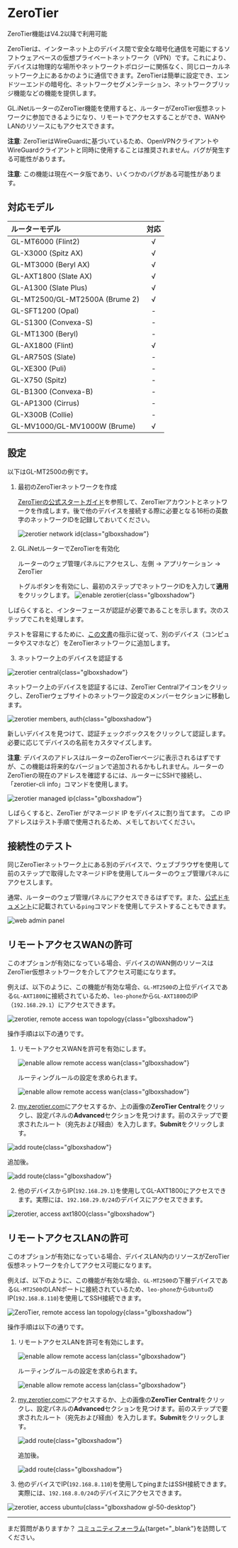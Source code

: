 # ZeroTier

ZeroTier機能はV4.2以降で利用可能

ZeroTierは、インターネット上のデバイス間で安全な暗号化通信を可能にするソフトウェアベースの仮想プライベートネットワーク（VPN）です。これにより、デバイスは物理的な場所やネットワークトポロジーに関係なく、同じローカルネットワーク上にあるかのように通信できます。ZeroTierは簡単に設定でき、エンドツーエンドの暗号化、ネットワークセグメンテーション、ネットワークブリッジ機能などの機能を提供します。

GL.iNetルーターのZeroTier機能を使用すると、ルーターがZeroTier仮想ネットワークに参加できるようになり、リモートでアクセスすることができ、WANやLANのリソースにもアクセスできます。

**注意**: ZeroTierはWireGuardに基づいているため、OpenVPNクライアントやWireGuardクライアントと同時に使用することは推奨されません。バグが発生する可能性があります。

**注意**: この機能は現在ベータ版であり、いくつかのバグがある可能性があります。

## 対応モデル

| ルーターモデル                  | 対応       |
| :----------------------------- | :-------: |
| GL-MT6000 (Flint2)             | √         |
| GL-X3000 (Spitz AX)            | √         |
| GL-MT3000 (Beryl AX)           | √         |
| GL-AXT1800 (Slate AX)          | √         |
| GL-A1300 (Slate Plus)          | √         |
| GL-MT2500/GL-MT2500A (Brume 2) | √         |
| GL-SFT1200 (Opal)              | -         |
| GL-S1300 (Convexa-S)           | -         |
| GL-MT1300 (Beryl)              | -         |
| GL-AX1800 (Flint)              | √         |
| GL-AR750S (Slate)              | -         |
| GL-XE300 (Puli)                | -         |
| GL-X750 (Spitz)                | -         |
| GL-B1300 (Convexa-B)           | -         |
| GL-AP1300 (Cirrus)             | -         |
| GL-X300B (Collie)              | -         |
| GL-MV1000/GL-MV1000W (Brume)   | √         |

## 設定

以下はGL-MT2500の例です。

1. 最初のZeroTierネットワークを作成

    [ZeroTierの公式スタートガイド](https://docs.zerotier.com/getting-started/getting-started/)を参照して、ZeroTierアカウントとネットワークを作成します。後で他のデバイスを接続する際に必要となる16桁の英数字のネットワークIDを記録しておいてください。

    ![zerotier network id](https://static.gl-inet.com/docs/router/en/4/tutorials/zerotier/zerotier_network_id.png){class="glboxshadow"}

2. GL.iNetルーターでZeroTierを有効化

    ルーターのウェブ管理パネルにアクセスし、左側 -> アプリケーション -> ZeroTier

    トグルボタンを有効にし、最初のステップでネットワークIDを入力して**適用**をクリックします。
    ![enable zerotier](https://static.gl-inet.com/docs/router/en/4/tutorials/zerotier/zerotier_enable.png){class="glboxshadow"}

しばらくすると、インターフェースが認証が必要であることを示します。次のステップでこれを処理します。

テストを容易にするために、[この文書](https://docs.zerotier.com/getting-started/getting-started/#setup-the-zerotier-app)の指示に従って、別のデバイス（コンピュータやスマホなど）をZeroTierネットワークに追加します。

3. ネットワーク上のデバイスを認証する

![zerotier central](https://static.gl-inet.com/docs/router/en/4/tutorials/zerotier/zerotier_central.png){class="glboxshadow"}

ネットワーク上のデバイスを認証するには、ZeroTier Centralアイコンをクリックし、ZeroTierウェブサイトのネットワーク設定のメンバーセクションに移動します。

![zerotier members, auth](https://static.gl-inet.com/docs/router/en/4/tutorials/zerotier/zerotier_members_auth.png){class="glboxshadow"}

新しいデバイスを見つけて、認証チェックボックスをクリックして認証します。必要に応じてデバイスの名前をカスタマイズします。

**注意**: デバイスのアドレスはルーターのZeroTierページに表示されるはずですが、この機能は将来的なバージョンで追加されるかもしれません。ルーターのZeroTierの現在のアドレスを確認するには、ルーターにSSHで接続し、「zerotier-cli info」コマンドを使用します。

![zerotier managed ip](https://static.gl-inet.com/docs/router/en/4/tutorials/zerotier/managed_ip.png){class="glboxshadow"}

しばらくすると、ZeroTier がマネージド IP をデバイスに割り当てます。 この IP アドレスはテスト手順で使用されるため、メモしておいてください。

## 接続性のテスト

同じZeroTierネットワーク上にある別のデバイスで、ウェブブラウザを使用して前のステップで取得したマネージドIPを使用してルーターのウェブ管理パネルにアクセスします。

通常、ルーターのウェブ管理パネルにアクセスできるはずです。また、[公式ドキュメント](https://docs.zerotier.com/getting-started/getting-started/#test-connectivity)に記載されている`ping`コマンドを使用してテストすることもできます。

![web admin panel](https://static.gl-inet.com/docs/router/en/4/tutorials/zerotier/web_admin_panel.png)

## リモートアクセスWANの許可

このオプションが有効になっている場合、デバイスのWAN側のリソースはZeroTier仮想ネットワークを介してアクセス可能になります。

例えば、以下のように、この機能が有効な場合、`GL-MT2500`の上位デバイスである`GL-AXT1800`に接続されているため、`leo-phone`から`GL-AXT1800`のIP（`192.168.29.1`）にアクセスできます。

![zerotier, remote access wan topology](https://static.gl-inet.com/docs/router/en/4/tutorials/zerotier/zerotier_access_wan_topology.png){class="glboxshadow"}

操作手順は以下の通りです。

1. リモートアクセスWANを許可を有効にします。

    ![enable allow remote access wan](https://static.gl-inet.com/docs/router/en/4/tutorials/zerotier/enable_allow_remote_access_wan_1.png){class="glboxshadow"}

    ルーティングルールの設定を求められます。

    ![enable allow remote access wan](https://static.gl-inet.com/docs/router/en/4/tutorials/zerotier/enable_allow_remote_access_wan_2.png){class="glboxshadow"}

2. [my.zerotier.com](https://my.zerotier.com)にアクセスするか、上の画像の**ZeroTier Central**をクリックし、設定パネルの**Advanced**セクションを見つけます。前のステップで要求されたルート（宛先および経由）を入力します。**Submit**をクリックします。

![add route](https://static.gl-inet.com/docs/router/en/4/tutorials/zerotier/add_routes_1.png){class="glboxshadow"}

追加後。

![add route](https://static.gl-inet.com/docs/router/en/4/tutorials/zerotier/add_routes_2.png){class="glboxshadow"}


2. 他のデバイスからIP(`192.168.29.1`)を使用してGL-AXT1800にアクセスできます。実際には、`192.168.29.0/24`のデバイスにアクセスできます。

![zerotier, access axt1800](https://static.gl-inet.com/docs/router/en/4/tutorials/tailscale/tailscale_access_axt1800.jpg){class="glboxshadow"}

## リモートアクセスLANの許可

このオプションが有効になっている場合、デバイスLAN内のリソースがZeroTier仮想ネットワークを介してアクセス可能になります。

例えば、以下のように、この機能が有効な場合、`GL-MT2500`の下層デバイスである`GL-MT2500`のLANポートに接続されているため、`leo-phone`から`Ubuntu`のIP(`192.168.8.110`)を使用してSSH接続できます。

![ZeroTier, remote access lan topology](https://static.gl-inet.com/docs/router/en/4/tutorials/zerotier/zerotier_access_lan_topology.png){class="glboxshadow"}

操作手順は以下の通りです。

1. リモートアクセスLANを許可を有効にします。

    ![enable allow remote access lan](https://static.gl-inet.com/docs/router/en/4/tutorials/zerotier/enable_allow_remote_access_lan_1.png){class="glboxshadow"}

    ルーティングルールの設定を求められます。

    ![enable allow remote access lan](https://static.gl-inet.com/docs/router/en/4/tutorials/zerotier/enable_allow_remote_access_lan_2.png){class="glboxshadow"}

2. [my.zerotier.com](https://my.zerotier.com)にアクセスするか、上の画像の**ZeroTier Central**をクリックし、設定パネルの**Advanced**セクションを見つけます。前のステップで要求されたルート（宛先および経由）を入力します。**Submit**をクリックします。

    ![add route](https://static.gl-inet.com/docs/router/en/4/tutorials/zerotier/add_routes_3.png){class="glboxshadow"}

    追加後。

    ![add route](https://static.gl-inet.com/docs/router/en/4/tutorials/zerotier/add_routes_4.png){class="glboxshadow"}

3. 他のデバイスでIP(`192.168.8.110`)を使用してpingまたはSSH接続できます。実際には、`192.168.8.0/24`のデバイスにアクセスできます。

![zerotier, access ubuntu](https://static.gl-inet.com/docs/router/en/4/tutorials/zerotier/zerotier_access_ubuntu.jpg){class="glboxshadow gl-50-desktop"}

---

まだ質問がありますか？ [コミュニティフォーラム](https://forum.gl-inet.com){target="_blank"}を訪問してください。